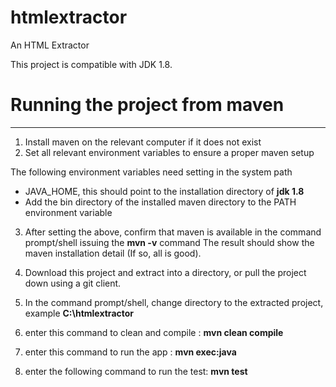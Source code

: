 # htmlextractor
An HTML Extractor


This project is compatible with JDK 1.8. 

# Running the project from maven
-----------------------------------------------------------------------------------------------------------------
1. Install maven on the relevant computer if it does not exist
2. Set all relevant environment variables to ensure a proper maven setup

The following environment variables need setting in the system path

 * JAVA_HOME, this should point to the installation directory of **jdk 1.8**
 * Add the bin directory of the installed maven directory to the PATH environment variable

3. After setting the above, confirm that maven is available in the command prompt/shell issuing the **mvn -v**    command The result should show the maven installation detail (If so, all is good).

4. Download this project and extract into a directory, or pull the project down using a git client.
5. In the command prompt/shell, change directory to the extracted project, example **C:\htmlextractor**
6. enter this command to clean and compile : **mvn clean compile**
7. enter this command to run the app : **mvn exec:java**
8. enter the following command to run the test: **mvn test**